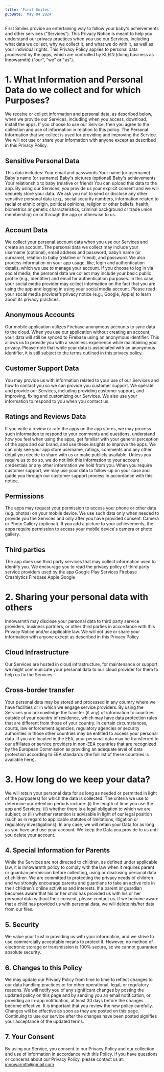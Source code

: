 ```yaml
---
title: 'First Smiles'
pubDate: 'May 04 2024'
---
```


First Smiles provide an entertaining way to follow your baby's achievements and other services ("Services"). This Privacy Notice is meant to help you understand our privacy practices when you use our Services, including what data we collect, why we collect it, and what we do with it, as well as your individual rights. This Privacy Policy applies to personal data processed by the apps, which are controlled by KLEIN (doing business as Innowarmth) ("our", "we" or "us").

# 1. What Information and Personal Data do we collect and for which Purposes?
We receive or collect information and personal data, as described below, when we provide our Services, including when you access, download, install the apps. If you choose to use our Service, then you agree to the collection and use of information in relation to this policy. The Personal Information that we collect is used for providing and improving the Service. We will not use or share your information with anyone except as described in this Privacy Policy.

## Sensitive Personal Data

This data includes: Your email and passwords Your name (or username) Baby's name (or surname) Baby's pictures (optional) Baby's achievements Your relationship to baby (relative or friend) You can upload this data to the app. By using our Services, you provide us your explicit consent and we will securely store your data. We ask you not to send or disclose any other sensitive personal data (e.g., social security numbers, information related to racial or ethnic origin, political opinions, religion or other beliefs, health, biometrics or genetic characteristics, criminal background or trade union membership) on or through the app or otherwise to us.

## Account Data

We collect your personal account data when you use our Services and create an account. The personal data we collect may include your username (optional), email address and password, baby’s name (or surname), relation to baby (relative or friend), and password. We also process information on your app usage, like, login and authentication details, which we use to manage your account. If you choose to log in via social media, the personal data we collect may include your basic public profile (e.g., identifier) and email for authentication purposes. In this case, your social media provider may collect information on the fact that you are using the app and logging in using your social media account. Please read your social media provider’s privacy notice (e.g., Google, Apple) to learn about its privacy practices.

## Anonymous Accounts

Our mobile application utilizes Firebase anonymous accounts to sync data to the cloud. When you use our application without creating an account, your data will still be synced to Firebase using an anonymous identifier. This allows us to provide you with a seamless experience while maintaining your privacy. Please note that while your data is associated with an anonymous identifier, it is still subject to the terms outlined in this privacy policy.

## Customer Support Data

You may provide us with information related to your use of our Services and how to contact you so we can provide you customer support. We operate and provide our Services, including providing customer support, and improving, fixing and customizing our Services. We also use your information to respond to you when you contact us.

## Ratings and Reviews Data

If you write a review or rate the apps on the app stores, we may process such information to respond to your comments and questions, understand how you feel when using the apps, get familiar with your general perception of the apps and our brand, and use these insights to improve the apps. We can only see your app store username, ratings, comments and any other detail you decide to share with us or make publicly available. Unless you require us to do so, we do not link this information to your account credentials or any other information we hold from you. When you require customer support, we may use your data to follow-up on your case and guide you through our customer support process in accordance with this notice.

## Permissions

The apps may request your permission to access your phone or other data (e.g. photos) on your mobile device. We use such data only when needed to provide you the Services and only after you have provided consent. Camera or Photo Gallery (optional). If you add a picture to your achievements, the apps require permission to access your mobile device's camera or photo gallery.
## Third parties

The app does use third party services that may collect information used to identify you. We encourage you to read the privacy policy of third party service providers used by the app Google Play Services Firebase Crashlytics Firebase Apple Google

# 2. Sharing your personal data with others

Innowarmth may disclose your personal data to third party service providers, business partners, or other third parties in accordance with this Privacy Notice and/or applicable law. We will not use or share your information with anyone except as described in this Privacy Policy.

## Cloud Infrastructure

Our Services are hosted in cloud infrastructure, for maintenance or support, we might communicate your personal data to our cloud provider for them to help us fix the Services.

## Cross-border transfer

Your personal data may be stored and processed in any country where we have facilities or in which we engage service providers. By using the Services you acknowledge the transfer (if any) of information to countries outside of your country of residence, which may have data protection rules that are different from those of your country. In certain circumstances, courts, law enforcement agencies, regulatory agencies or security authorities in those other countries may be entitled to access your personal data. If you are located in the EEA, your personal data may be transferred to our affiliates or service providers in non-EEA countries that are recognized by the European Commission as providing an adequate level of data protection according to EEA standards (the full list of these countries is available here).

# 3. How long do we keep your data?

We will retain your personal data for as long as needed or permitted in light of the purpose(s) for which the data is collected. The criteria we use to determine our retention periods include: (i) the length of time you use the app and Services; (ii) whether there is a legal obligation to which we are subject; or (iii) whether retention is advisable in light of our legal position (such as in regard to applicable statutes of limitations, litigation or regulatory investigations). In any case, we will retain your Data for as long as you have and use your account. We keep the Data you provide to us until you delete your account.

## 4. Special Information for Parents

While the Services are not directed to children, as defined under applicable law, it is Innowarmth policy to comply with the law when it requires parent or guardian permission before collecting, using or disclosing personal data of children. We are committed to protecting the privacy needs of children and we strongly encourage parents and guardians to take an active role in their children’s online activities and interests. If a parent or guardian becomes aware that his or her child has provided us with his or her personal data without their consent, please contact us. If we become aware that a child has provided us with personal data, we will delete his/her data from our files.

## 5. Security

We value your trust in providing us with your information, and we strive to use commercially acceptable means to protect it. However, no method of electronic storage or transmission is 100% secure, so we cannot guarantee absolute security.

## 6. Changes to this Policy

We may update our Privacy Policy from time to time to reflect changes to our data handling practices or for other operational, legal, or regulatory reasons. We will notify you of any significant changes by posting the updated policy on this page and by sending you an email notification, or providing an in-app notification, at least 30 days before the changes become effective. It is important that you review the new policy carefully. Changes will be effective as soon as they are posted on this page. Continuing to use our service after the changes have been posted signifies your acceptance of the updated terms.

## 7. Your Consent

By using our Service, you consent to our Privacy Policy and our collection and use of information in accordance with this Policy. If you have questions or concerns about our Privacy Policy, please contact us at: innowarmth@gmail.com
